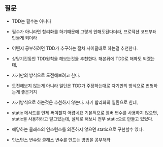 ## 질문
- TDD는 필수는 아니다
- 필수가 아니라면 합리화를 하기때문에 그렇게 안해도된다더라, 프로덕션 코드부터 만들게 되더라
- 어떤지 공부하려면 TDD가 추구하는 절차 사이클대로 하는걸 추천한다.
- 상당기간동안 TDD원칙을 해보는것을 추천한다. 해본뒤에 TDD로 해봐도 되겠는데,
- 자기만의 방식으로 도전해보려고 한다.
- 도전해보지 않는게 아니라 일단은 TDD가 주장하는대로 자기만의 방식으로 변형하는게 좋은거지
- 자기방식으로 하는것은 추천하지 않는다. 자기 합리화의 일환으로 한데,


- static 메서드를 언제 써야할지 어렵네요
기본적으로 멤버 변수를 사용하지 않으면, static을 사용하라고 알고있는데,
실제로 해보니 전부 static으로 만들고 있었다.

- 해당하는 클래스의 인스턴스를 의존하지 않으면 static으로 구현할수 있다.

- 인스턴스 변수랑 클래스 변수를 만드는 방법을 공부해라
